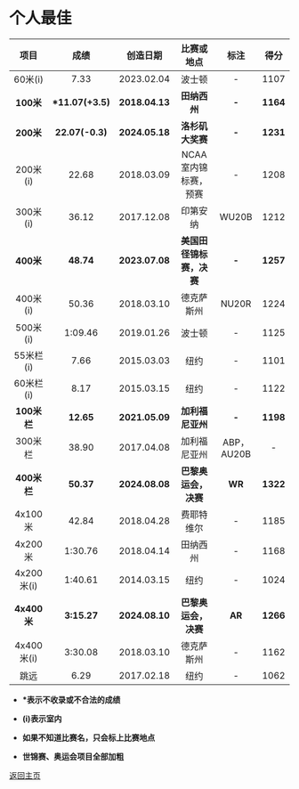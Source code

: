 # 个人最佳

|    项目     |        成绩         |    创造日期    |        比赛或地点        |    标注    |   得分   |
| :---------: | :-----------------: | :------------: | :----------------------: | :--------: | :------: |
|   60米(i)   |        7.33         |   2023.02.04   |          波士顿          |     -      |   1107   |
|  **100米**  | <b>*11.07(+3.5)</b> | **2018.04.13** |       **田纳西州**       |   **-**    | **1164** |
|  **200米**  |   **22.07(-0.3)**   | **2024.05.18** |     **洛杉矶大奖赛**     |   **-**    | **1231** |
|  200米(i)   |        22.68        |   2018.03.09   |   NCAA室内锦标赛，预赛   |     -      |   1208   |
|  300米(i)   |        36.12        |   2017.12.08   |         印第安纳         |   WU20B    |   1212   |
|  **400米**  |      **48.74**      | **2023.07.08** | **美国田径锦标赛，决赛** |   **-**    | **1257** |
|  400米(i)   |        50.36        |   2018.03.10   |        德克萨斯州        |   NU20R    |   1224   |
|  500米(i)   |       1:09.46       |   2019.01.26   |          波士顿          |     -      |   1125   |
|  55米栏(i)  |        7.66         |   2015.03.03   |           纽约           |     -      |   1101   |
|  60米栏(i)  |        8.17         |   2015.03.15   |           纽约           |     -      |   1122   |
| **100米栏** |      **12.65**      | **2021.05.09** |     **加利福尼亚州**     |   **-**    | **1198** |
|   300米栏   |        38.90        |   2017.04.08   |       加利福尼亚州       | ABP，AU20B |    -     |
| **400米栏** |      **50.37**      | **2024.08.08** |   **巴黎奥运会，决赛**   |   **WR**   | **1322** |
|   4x100米   |        42.84        |   2018.04.28   |        费耶特维尔        |     -      |   1185   |
|   4x200米   |       1:30.76       |   2018.04.14   |         田纳西州         |     -      |   1168   |
| 4x200米(i)  |       1:40.61       |   2014.03.15   |           纽约           |     -      |   1024   |
| **4x400米** |     **3:15.27**     | **2024.08.10** |   **巴黎奥运会，决赛**   |   **AR**   | **1266** |
| 4x400米(i)  |       3:30.08       |   2018.03.10   |        德克萨斯州        |     -      |   1162   |
|    跳远     |        6.29         |   2017.02.18   |           纽约           |     -      |   1062   |

- <b>*表示不收录或不合法的成绩</b>

- **(i)表示室内**

- **如果不知道比赛名，只会标上比赛地点**

- **世锦赛、奥运会项目全部加粗**

[返回主页](./Profile.md)